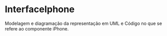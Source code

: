 # InterfaceIphone
Modelagem e diagramação da representação em UML e Código no que se refere ao componente iPhone.  
